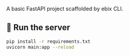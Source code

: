 A basic FastAPI project scaffolded by ebix CLI.

## 🚀 Run the server

```bash
pip install -r requirements.txt
uvicorn main:app --reload